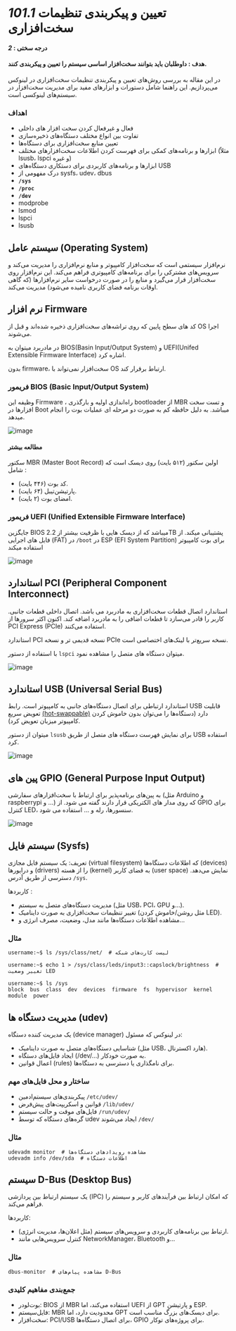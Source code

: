 # _101.1_ تعیین و پیکربندی تنظیمات سخت‌افزاری

#### درجه سختی : _2_
#### هدف : داوطلبان باید بتوانند سخت‌افزار اساسی سیستم را تعیین و پیکربندی کنند.

در این مقاله به بررسی روش‌های تعیین و پیکربندی تنظیمات سخت‌افزاری در لینوکس می‌پردازیم. این راهنما شامل دستورات و ابزارهای مفید برای مدیریت سخت‌افزار در سیستم‌های لینوکسی است.

### اهداف

- فعال و غیرفعال کردن سخت افزار های داخلی
- تفاوت بین انواع مختلف دستگاه‌های ذخیره‌سازی
- تعیین منابع سخت‌افزاری برای دستگاه‌ها
- ابزارها و برنامه‌های کمکی برای فهرست کردن اطلاعات سخت‌افزارهای مختلف (مثلاً lsusb، lspci و غیره)
- ابزارها و برنامه‌های کاربردی برای دستکاری دستگاه‌های USB
- درک مفهومی از sysfs، udev، dbus
- **`/sys`**
- **`/proc`**
- **`/dev`**
- modprobe
- lsmod
- lspci
- lsusb

## سیستم عامل (Operating System)

نرم‌افزار سیستمی است که سخت‌افزار کامپیوتر و منابع نرم‌افزاری را مدیریت می‌کند و سرویس‌های مشترکی را برای برنامه‌های کامپیوتری فراهم می‌کند. این نرم‌افزار روی سخت‌افزار قرار می‌گیرد و منابع را در صورت درخواست سایر نرم‌افزارها (که گاهی اوقات برنامه فضای کاربری نامیده می‌شود) مدیریت می‌کند.

## نرم افزار Firmware

کد های سطح پایین که روی تراشه‌های سخت‌افزاری ذخیره شده‌اند و قبل از OS اجرا می‌شوند.

در مادربرد میتوان به BIOS(Basin Input/Output System) و UEFI(Unifed Extensible Firmware Interface) اشاره کرد.

بدون firmware، سخت‌افزار نمی‌تواند با OS ارتباط برقرار کند.

### فریمور BIOS (Basic Input/Output System)


وظیفه این Firmware ، راه‌اندازی اولیه و بارگذری bootloader از MBR و تست سخت افزارها در Boot میباشد.
به دلیل حافظه کم به صورت دو مرحله ای عملیات بوت را انجام میدهد.

![image](https://github.com/user-attachments/assets/54e6c9b4-9ad2-48b1-beaf-1811fada15cb)


#### مطالعه بیشتر

سکتور MBR (Master Boot Record) اولین سکتور (۵۱۲ بایت) روی دیسک است که شامل :

- کد بوت (۴۴۶ بایت).
- پارتیشن‌تیبل (۶۴ بایت).
- امضای بوت (۲ بایت).

### فریمور UEFI (Unified Extensible Firmware Interface)

جایگزین BIOS میباشد که از دیسک هایی با ظرفیت بیشتر از 2.2TB پشتیبانی میکند. از فایل های اجرایی (FAT) در `/boot` در ESP (EFI System Partition) برای بوت کامپیوتر استفاده میکند

![image](https://github.com/user-attachments/assets/6dc0b033-108e-4609-8aa6-7cee94b79088)

## استاندارد PCI (Peripheral Component Interconnect)

استاندارد اتصال قطعات سخت‌افزاری به مادربرد می باشد. اتصال داخلی قطعات جانبی. کاربر را قادر می‌سازد تا قطعات اضافی را به مادربرد اضافه کند. اکنون اکثر سرورها از PCI Express (PCIe) استفاده می‌کنند.

استاندارد PCI نسخه قدیمی تر و نسخه PCIe نسخه سریع‌تر با لینک‌های اختصاصی است.

با استفاده از دستور `lspci` میتوان دستگاه های متصل را مشاهده نمود.

![image](https://github.com/user-attachments/assets/aae79fda-7f94-4366-9fe6-96a3b7df61ce)


## استاندارد USB (Universal Serial Bus)

استاندارد ارتباطی برای اتصال دستگاه‌های جانبی به کامپیوتر است.
رابط USB قابلیت تعویض سریع [(hot-swappable)](https://en.wikipedia.org/wiki/Hot_swapping) دارد (دستگاه‌ها را می‌توان بدون خاموش کردن کامپیوتر میزبان تعویض کرد).

میتوان از دستور `lsusb` برای نمایش فهرست دستگاه های متصل از طریق USB استفاده کرد.

![image](https://github.com/user-attachments/assets/e3ff87ab-a3ee-4e93-986e-b09ea49622c4)

## پین های GPIO (General Purpose Input Output)

به پین‌های برنامه‌پذیر برای ارتباط با سخت‌افزارهای سفارشی (مثل Arduino و raspberrypi و ...) که روی مدار های الکتریکی قرار دارند گفته می شود.
از GPIO برای کنترل LED، سنسورها، رله و ... استفاده می شود.


![image](https://github.com/user-attachments/assets/44cb3e4a-2336-496e-a165-bf64375113f3)


## سیستم فایل (Sysfs)

تعریف: یک سیستم فایل مجازی (virtual filesystem) که اطلاعات دستگاه‌ها (devices) و درایورها (drivers) را از هسته (kernel) به فضای کاربر (user space) نمایش می‌دهد. دسترسی از طریق آدرس `/sys`.

کاربردها : 
- مدیریت دستگاه‌های متصل به سیستم (مثل USB، PCI، GPU و...).
- تغییر تنظیمات سخت‌افزاری به صورت داینامیک (مثل روشن/خاموش کردن LED).
- مشاهده اطلاعات دستگاه‌ها مانند مدل، وضعیت، مصرف انرژی و...

### مثال
```
username:~$ ls /sys/class/net/  # لیست کارت‌های شبکه
```
```
username:~$ echo 1 > /sys/class/leds/input3::capslock/brightness  # تغییر وضعیت LED
```
```
username:~$ ls /sys
block  bus  class  dev  devices  firmware  fs  hypervisor  kernel  module  power
```

## مدیریت دستگاه ها (udev)

یک مدیریت کننده دستگاه (device manager) در لینوکس که مسئول:

- شناسایی دستگاه‌های متصل به صورت داینامیک (مثل USB، هارد اکسترنال).
- ایجاد فایل‌های دستگاه (/dev/...) به صورت خودکار.
- اعمال قوانین (rules) برای نامگذاری یا دسترسی به دستگاه‌ها.

### ساختار و محل فایل‌های مهم
- پیکربندی‌های سیستم‌ادمین `/etc/udev/`
- قوانین و اسکریپت‌های پیش‌فرض `/lib/udev/`
- فایل‌های موقت و حالت سیستم `/run/udev/`
- گره‌های دستگاه که توسط udev ایجاد می‌شوند `/dev/`

### مثال
```
udevadm monitor  # مشاهده رویدادهای دستگاه‌ها
udevadm info /dev/sda  # اطلاعات دستگاه
```

## سیستم D-Bus (Desktop Bus)

یک سیستم ارتباط بین پردازشی (IPC) که امکان ارتباط بین فرآیندهای کاربر و سیستم را فراهم می‌کند.

کاربردها:

- ارتباط بین برنامه‌های کاربردی و سرویس‌های سیستم (مثل اعلان‌ها، مدیریت انرژی).
- کنترل سرویس‌هایی مانند NetworkManager، Bluetooth و...

### مثال

```
dbus-monitor  # مشاهده پیام‌های D-Bus
```

### جمع‌بندی مفاهیم کلیدی
- بوت‌لودر: BIOS از MBR استفاده می‌کند، اما UEFI از GPT و پارتیشن ESP.
- فایل‌سیستم: MBR محدودیت دارد، اما GPT برای دیسک‌های بزرگ مناسب است.
- سخت‌افزار: PCI/USB برای اتصال دستگاه‌ها، GPIO برای پروژه‌های توکار.

